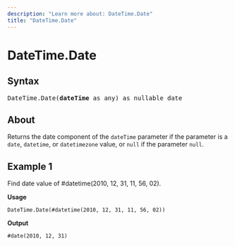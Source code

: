 ```yaml
---
description: "Learn more about: DateTime.Date"
title: "DateTime.Date"
---
```

# DateTime.Date

## Syntax

<pre>
DateTime.Date(<b>dateTime</b> as any) as nullable date 
</pre>
  
## About

Returns the date component of the `dateTime` parameter if the parameter is a `date`, `datetime`, or `datetimezone` value, or `null` if the parameter `null`.

## Example 1

Find date value of #datetime(2010, 12, 31, 11, 56, 02).

**Usage**

```powerquery-m
DateTime.Date(#datetime(2010, 12, 31, 11, 56, 02))
```

**Output**

`#date(2010, 12, 31)`
